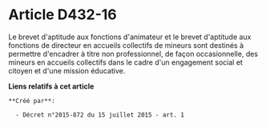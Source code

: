 # Article D432-16

Le brevet d'aptitude aux fonctions d'animateur et le brevet d'aptitude aux fonctions de directeur en accueils collectifs de
mineurs sont destinés à permettre d'encadrer à titre non professionnel, de façon occasionnelle, des mineurs en accueils
collectifs dans le cadre d'un engagement social et citoyen et d'une mission éducative.

**Liens relatifs à cet article**

	**Créé par**:

	  - Décret n°2015-872 du 15 juillet 2015 - art. 1
